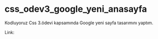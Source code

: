 # css_odev3_google_yeni_anasayfa

Kodluyoruz Css 3.ödevi kapsamında Google yeni sayfa tasarımını yaptım.

Link:
